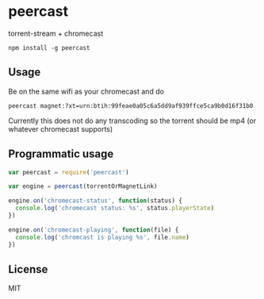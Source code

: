 # peercast

torrent-stream + chromecast

```
npm install -g peercast
```

## Usage

Be on the same wifi as your chromecast and do

```
peercast magnet:?xt=urn:btih:99feae0a05c6a5dd9af939ffce5ca9b0d16f31b0
```

Currently this does not do any transcoding so the torrent should be mp4 (or whatever chromecast supports)

## Programmatic usage

``` js
var peercast = require('peercast')

var engine = peercast(torrentOrMagnetLink)

engine.on('chromecast-status', function(status) {
  console.log('chromecast status: %s', status.playerState)
})

engine.on('chromecast-playing', function(file) {
  console.log('chromcast is playing %s', file.name)
})
```

## License

MIT
